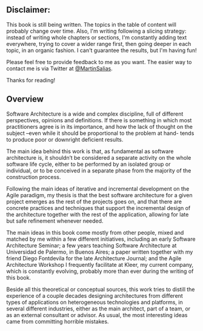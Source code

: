## Disclaimer:
This book is still being written. The topics in the table of content will probably change over time. Also, I'm writing following a slicing strategy: instead of writing whole chapters or sections, I'm constantly adding text everywhere, trying to cover a wider range first, then going deeper in each topic, in an organic fashion. I can't guarantee the results, but I'm having fun!

Please feel free to provide feedback to me as you want. The easier way to contact me is via Twitter at [@MartinSalias](http://twitter.com/MartinSalias).

Thanks for reading!

## Overview

Software Architecture is a wide and complex discipline, full of different perspectives, opinions and definitions. If there is something in which most practitioners agree is in its importance, and how the lack of thought on the subject –even while it should be proportional to the problem at hand- tends to produce poor or downright deficient results.

The main idea behind this work is that, as fundamental as software architecture is, it shouldn’t be considered a separate activity on the whole software life cycle, either to be performed by an isolated group or individual, or to be conceived in a separate phase from the majority of the construction process.

Following the main ideas of iterative and incremental development on the Agile paradigm, my thesis is that the best software architecture for a given project emerges as the rest of the projects goes on, and that there are concrete practices and techniques that support the incremental design of the architecture together with the rest of the application, allowing for late but safe refinement whenever needed.

The main ideas in this book come mostly from other people, mixed and matched by me within a few different initiatives, including an early Software Architecture Seminar; a few years teaching Software Architecture at Universidad de Palermo, in Buenos Aires; a paper written together with my friend Diego Fontdevila for the late Architecture Journal; and the Agile Architecture Workshop I frequently facilitate at Kleer, my current company, which is constantly evolving, probably more than ever during the writing of this book.

Beside all this theoretical or conceptual sources, this work tries to distill the experience of a couple decades designing architectures from different types of applications on heterogeneous technologies and platforms, in several different industries, either as the main architect, part of a team, or as an external consultant or advisor. As usual, the most interesting ideas came from committing horrible mistakes.
